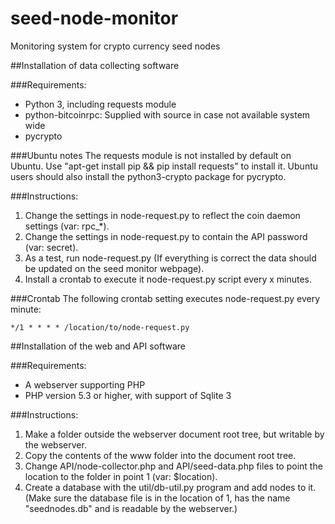 # seed-node-monitor
Monitoring system for crypto currency seed nodes


##Installation of data collecting software

###Requirements:
* Python 3, including requests module
* python-bitcoinrpc: Supplied with source in case not available system wide
* pycrypto

###Ubuntu notes
The requests module is not installed by default on Ubuntu. Use "apt-get install pip && pip install requests" to install it.
Ubuntu users should also install the python3-crypto package for pycrypto.

###Instructions:
1. Change the settings in node-request.py to reflect the coin daemon settings (var: rpc_*).
2. Change the settings in node-request.py to contain the API password (var: secret).
3. As a test, run node-request.py (If everything is correct the data should be updated on the seed monitor webpage).
4. Install a crontab to execute it node-request.py script every x minutes.

###Crontab
The following crontab setting executes node-request.py every minute:

`*/1 * * * * /location/to/node-request.py`


##Installation of the web and API software

###Requirements:
* A webserver supporting PHP
* PHP version 5.3 or higher, with support of Sqlite 3

###Instructions:
1. Make a folder outside the webserver document root tree, but writable by the webserver.
2. Copy the contents of the www folder into the document root tree.
3. Change API/node-collector.php and API/seed-data.php files to point the location to the folder in point 1 (var: $location).
4. Create a database with the util/db-util.py program and add nodes to it. (Make sure the database file is in the 
   location of 1, has the name "seednodes.db" and is readable by the webserver.)
